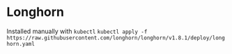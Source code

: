 # Longhorn
Installed manually with `kubectl`
`kubectl apply -f https://raw.githubusercontent.com/longhorn/longhorn/v1.8.1/deploy/longhorn.yaml`
